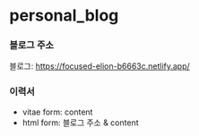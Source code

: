 # personal_blog

### 블로그 주소
블로그: <https://focused-elion-b6663c.netlify.app/>

### 이력서
- vitae form: content
- html form: 블로그 주소 & content

